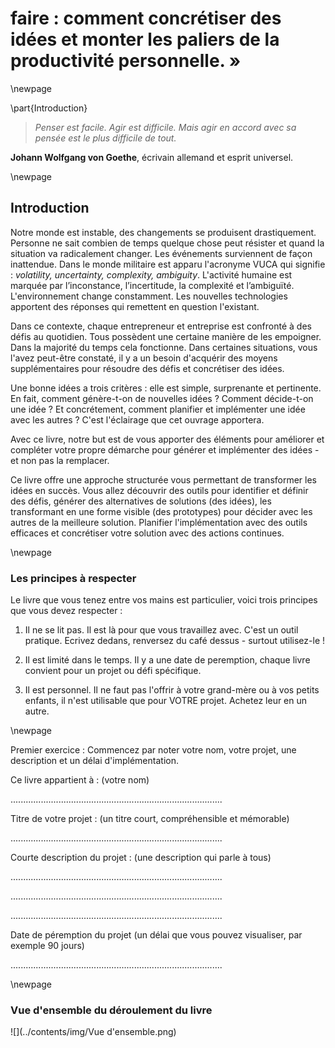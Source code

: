 


# faire : comment concrétiser des idées et monter les paliers de la productivité personnelle. » 





\newpage

\part{Introduction}











> *Penser est facile. Agir est difficile. Mais agir en accord avec sa pensée est le plus difficile de tout.*
   
 **Johann Wolfgang von Goethe**, écrivain allemand et esprit universel. 
 

\newpage


## Introduction 



Notre monde est instable, des changements se produisent drastiquement. Personne ne sait combien de temps quelque chose peut résister et quand la situation va radicalement changer. Les événements surviennent de façon inattendue. Dans le monde militaire est apparu l'acronyme VUCA qui signifie : *volatility, uncertainty, complexity, ambiguity*. L'activité humaine est marquée par l’inconstance, l’incertitude, la complexité et l’ambiguïté. L'environnement change constamment. Les nouvelles technologies apportent des réponses qui remettent en question l'existant. 

Dans ce contexte, chaque entrepreneur et entreprise est confronté à des défis au quotidien. Tous possèdent une certaine manière de les empoigner. Dans la majorité du temps cela fonctionne. Dans certaines situations, vous l'avez peut-être constaté, il y a un besoin d'acquérir des moyens supplémentaires pour résoudre des défis et concrétiser des idées.

Une bonne idées a trois critères : elle est simple, surprenante et pertinente. En fait, comment génère-t-on de nouvelles idées ? Comment décide-t-on une idée ? Et concrétement, comment planifier et implémenter une idée avec les autres ? C'est l'éclairage que cet ouvrage apportera. 

Avec ce livre, notre but est de vous apporter des éléments pour améliorer et compléter votre propre démarche pour générer et implémenter des idées - et non pas la remplacer. 
 
Ce livre offre une approche structurée vous permettant de transformer les idées en succès. Vous allez découvrir des outils pour identifier et définir des défis, générer des alternatives de solutions (des idées), les transformant en une forme visible (des prototypes) pour décider avec les autres de la meilleure solution. Planifier l'implémentation avec des outils efficaces et concrétiser votre solution avec des actions continues.







\newpage

### Les principes à respecter

Le livre que vous tenez entre vos mains est particulier, voici trois principes que vous devez respecter : 


1. Il ne se lit pas. Il est là pour que vous travaillez avec. C'est un outil pratique. Ecrivez dedans, renversez du café dessus - surtout utilisez-le ! 

2. Il est limité dans le temps. Il y a une date de peremption, chaque livre convient pour un projet ou défi spécifique.

3. Il est personnel. Il ne faut pas l'offrir à votre grand-mère ou à vos petits enfants, il n'est utilisable que pour VOTRE projet. Achetez leur en un autre. 




\newpage

Premier exercice : 
Commencez par noter votre nom, votre projet, une description et un délai d'implémentation.
 
Ce livre appartient à :
(votre nom)

....................................................................................


Titre de votre projet :
(un titre court, compréhensible et mémorable)

....................................................................................

Courte description du projet :
(une description qui parle à tous)

....................................................................................

....................................................................................

....................................................................................

Date de péremption du projet
(un délai que vous pouvez visualiser, par exemple 90 jours)

....................................................................................


\newpage

### Vue d'ensemble du déroulement du livre

![](../contents/img/Vue d'ensemble.png)
